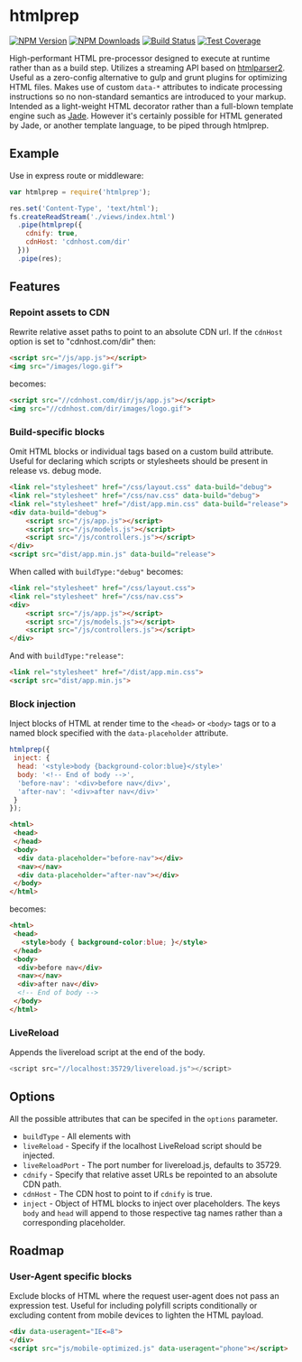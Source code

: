 # htmlprep

[![NPM Version][npm-image]][npm-url]
[![NPM Downloads][downloads-image]][downloads-url]
[![Build Status][travis-image]][travis-url]
[![Test Coverage][coveralls-image]][coveralls-url]

High-performant HTML pre-processor designed to execute at runtime rather than as a build step. Utilizes a streaming API based on [htmlparser2](https://www.npmjs.com/package/htmlparser2). Useful as a zero-config alternative to gulp and grunt plugins for optimizing HTML files. Makes use of custom `data-*` attributes to indicate processing instructions so no non-standard semantics are introduced to your markup. Intended as a light-weight HTML decorator rather than a full-blown template engine such as [Jade](http://www.jade-lang.com). However it's certainly possible for HTML generated by Jade, or another template language, to be piped through htmlprep.

## Example
Use in express route or middleware:

```js
var htmlprep = require('htmlprep');

res.set('Content-Type', 'text/html');
fs.createReadStream('./views/index.html')
  .pipe(htmlprep({
    cdnify: true,
    cdnHost: 'cdnhost.com/dir'
  }))
  .pipe(res);
```

## Features
### Repoint assets to CDN
Rewrite relative asset paths to point to an absolute CDN url. If the `cdnHost` option is set to "cdnhost.com/dir" then:

```html
<script src="/js/app.js"></script>
<img src="/images/logo.gif">
```
becomes:

```html
<script src="//cdnhost.com/dir/js/app.js"></script>
<img src="//cdnhost.com/dir/images/logo.gif">
```

### Build-specific blocks
Omit HTML blocks or individual tags based on a custom build attribute. Useful for declaring which scripts or stylesheets should be present in release vs. debug mode. 

```html
<link rel="stylesheet" href="/css/layout.css" data-build="debug">
<link rel="stylesheet" href="/css/nav.css" data-build="debug">
<link rel="stylesheet" href="/dist/app.min.css" data-build="release">
<div data-build="debug">
    <script src="/js/app.js"></script>
    <script src="/js/models.js"></script>
    <script src="/js/controllers.js"></script>
</div>
<script src="dist/app.min.js" data-build="release">
```

When called with `buildType:"debug"` becomes:

```html
<link rel="stylesheet" href="/css/layout.css">
<link rel="stylesheet" href="/css/nav.css">
<div>
    <script src="/js/app.js"></script>
    <script src="/js/models.js"></script>
    <script src="/js/controllers.js"></script>
</div>
```

And with `buildType:"release"`:

```html
<link rel="stylesheet" href="/dist/app.min.css">
<script src="dist/app.min.js">
```

### Block injection
Inject blocks of HTML at render time to the `<head>` or `<body>` tags or to a named block specified with the `data-placeholder` attribute. 

```js
htmlprep({
 inject: {
  head: '<style>body {background-color:blue}</style>'
  body: '<!-- End of body -->',
  'before-nav': '<div>before nav</div>',
  'after-nav': '<div>after nav</div>'
 }
});
```
```html
<html>
 <head>
 </head>
 <body>
  <div data-placeholder="before-nav"></div>
  <nav></nav>
  <div data-placeholder="after-nav"></div>
 </body>
</html>
```
becomes:

```html
<html>
 <head>
   <style>body { background-color:blue; }</style>
 </head>
 <body>
  <div>before nav</div>
  <nav></nav>
  <div>after nav</div>
  <!-- End of body -->
 </body>
</html>
```

### LiveReload
Appends the livereload script at the end of the body.

```js
<script src="//localhost:35729/livereload.js"></script>
```

## Options
All the possible attributes that can be specifed in the `options` parameter.

* `buildType` - All elements with 
* `liveReload` - Specify if the localhost LiveReload script should be injected.
* `liveReloadPort` - The port number for livereload.js, defaults to 35729.
* `cdnify` - Specify that relative asset URLs be repointed to an absolute CDN path.
* `cdnHost` - The CDN host to point to if `cdnify` is true. 
* `inject` - Object of HTML blocks to inject over placeholders. The keys `body` and `head` will append to those respective tag names rather than a corresponding placeholder.

## Roadmap
### User-Agent specific blocks
Exclude blocks of HTML where the request user-agent does not pass an expression test. Useful for including polyfill scripts conditionally or excluding content from mobile devices to lighten the HTML payload.

```html
<div data-useragent="IE<=8">
</div>
<script src="js/mobile-optimized.js" data-useragent="phone"></script>
```

[npm-image]: https://img.shields.io/npm/v/htmlprep.svg?style=flat
[npm-url]: https://npmjs.org/package/htmlprep
[travis-image]: https://img.shields.io/travis/4front/htmlprep.svg?style=flat
[travis-url]: https://travis-ci.org/4front/htmlprep
[coveralls-image]: https://img.shields.io/coveralls/4front/htmlprep.svg?style=flat
[coveralls-url]: https://coveralls.io/r/4front/htmlprep?branch=master
[downloads-image]: https://img.shields.io/npm/dm/htmlprep.svg?style=flat
[downloads-url]: https://npmjs.org/package/htmlprep
